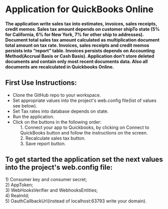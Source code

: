 <h1> Application for QuickBooks Online
<h4>The application write sales tax into estimates, invoices, sales receipts, credit memos. Sales tax amount depends on customer shipTo state (5% for California, 6% for New York, 7% for other ship to addresses). Document total sales tax amount calculated as multiplication document total amount on tax rate. Invoices, sales receipts and credit memos persists into “report” table. Invoices persists depends on Accounting Method(Accrual Basis or Cash Basis). Application don't store deleted documents and contain only most recent documents data. Also all documents are recalculated in Quickbooks Online.</h4>
<h2>First Use Instructions:</h2>
<ul>
<li>Clone the GitHub repo to your workspace.</li>
<li>Set appropriate values into the project's web.config file(list of values see below).</li>
<li>Set Tax rates into database depends on state.</li>
<li> Run the application.</li>
<li>Click on the buttons in the following order:
<ul>
1. Connect your app to Quickbooks, by clicking on Connect to QuickBooks button and follow the instructions on the screen.<br>
2. Recalculate sales tax button.<br>
3. Save report button.
</ul></li>
</ul>

<h2>To get started the application set the next values into the project's web.config file:</h2>
1) Consumer key and consumer secret;<br>
2) AppToken;<br>
3) WebHooksVerifier and WebhooksEntities;<br>
4) RealmId;<br>
5) OauthCallbackUrl(instead of localhost:63793 write your domain).<br>

